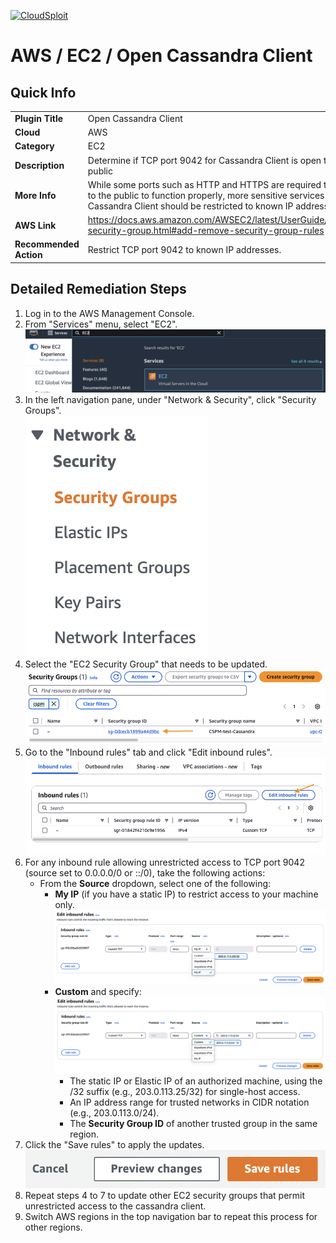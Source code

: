 [![CloudSploit](https://cloudsploit.com/img/logo-new-big-text-100.png "CloudSploit")](https://cloudsploit.com)

# AWS / EC2 / Open Cassandra Client

## Quick Info

| | |
|-|-|
| **Plugin Title** | Open Cassandra Client |
| **Cloud** | AWS |
| **Category** | EC2 |
| **Description** | Determine if TCP port 9042 for Cassandra Client is open to the public |
| **More Info** | While some ports such as HTTP and HTTPS are required to be open to the public to function properly, more sensitive services such as Cassandra Client should be restricted to known IP addresses. |
| **AWS Link** | https://docs.aws.amazon.com/AWSEC2/latest/UserGuide/changing-security-group.html#add-remove-security-group-rules |
| **Recommended Action** | Restrict TCP port 9042 to known IP addresses. |

## Detailed Remediation Steps
1. Log in to the AWS Management Console.
2. From "Services" menu, select "EC2". </br> <img src="/resources/aws/ec2/open-cassandra-client/step2.png"/>
3. In the left navigation pane, under "Network & Security", click "Security Groups".</br> <img src="/resources/aws/ec2/open-cassandra-client/step3.png"/>
4. Select the "EC2 Security Group" that needs to be updated. </br> <img src="/resources/aws/ec2/open-cassandra-client/step4.png"/>   
5. Go to the "Inbound rules" tab and click "Edit inbound rules".</br> <img src="/resources/aws/ec2/open-cassandra-client/step5.png"/>
6. For any inbound rule allowing unrestricted access to TCP port 9042 (source set to 0.0.0.0/0 or ::/0), take the following actions:
   * From the **Source** dropdown, select one of the following:
     * **My IP** (if you have a static IP) to restrict access to your machine only.</br> <img src="/resources/aws/ec2/open-cassandra-client/step6-1.png"/> 
     * **Custom** and specify: </br> <img src="/resources/aws/ec2/open-cassandra-client/step6-2.png"/> 
       * The static IP or Elastic IP of an authorized machine, using the /32 suffix (e.g., 203.0.113.25/32) for single-host access.
       * An IP address range for trusted networks in CIDR notation (e.g., 203.0.113.0/24).
       * The **Security Group ID** of another trusted group in the same region.
7. Click the "Save rules" to apply the updates. </br> <img src="/resources/aws/ec2/open-cassandra-client/step7.png"/>
8. Repeat steps 4 to 7 to update other EC2 security groups that permit unrestricted access to the cassandra client.
9. Switch AWS regions in the top navigation bar to repeat this process for other regions.
